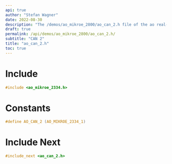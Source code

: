 ```yaml
---
api: true
author: "Stefan Wagner"
date: 2022-08-30
description: "The /demos/ao_mikroe_2800/ao_can_2.h file of the ao real-time operating system."
draft: true
permalink: /api/demos/ao_mikroe_2800/ao_can_2.h/
subtitle: "CAN 2"
title: "ao_can_2.h"
toc: true
---
```


# Include

```c
#include <ao_mikroe_2334.h>
```

# Constants

```c
#define AO_CAN_2 (AO_MIKROE_2334_1)
```

# Include Next

```c
#include_next <ao_can_2.h>
```

